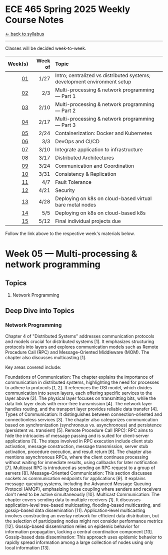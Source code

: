 # ECE 465 Spring 2025 Weekly Course Notes

[<- back to syllabus](./ece465-ind-study-syllabus-spring-2025.html)

---

Classes will be decided week-to-week.

|       Week(s) | Week of | Topic                                                                    |
| ------------: | ------: | :----------------------------------------------------------------------- |
| [01](#week01) |    1/27 | Intro; centralized vs distributed systems; development environment setup |
| [02](#week02) |     2/3 | Multi-processing & network programming &mdash; Part 1                    |
| [03](#week03) |    2/10 | Multi-processing & network programming &mdash; Part 2                    |
| [04](#week04) |    2/17 | Multi-processing & network programming &mdash; Part 3                    |
| [05](#week05) |    2/24 | Containerization: Docker and Kubernetes                                  |
| [06](#week06) |     3/3 | DevOps and CI/CD                                                         |
| [07](#week07) |    3/10 | Integrate application to infrastructure                                  |
| [08](#week08) |    3/17 | Distributed Architectures                                                |
| [09](#week09) |    3/24 | Communication and Coordination                                           |
| [10](#week10) |    3/31 | Consistency & Replication                                                |
| [11](#week11) |     4/7 | Fault Tolerance                                                          |
| [12](#week12) |    4/21 | Security                                                                 |
| [13](#week13) |    4/28 | Deploying on k8s on cloud-based virtual bare metal nodes                 |
| [14](#week14) |     5/5 | Deploying on k8s on cloud-based k8s                                      |
| [15](#week15) |    5/12 | Final individual projects due                                            |

Follow the link above to the respective week's materials below.
<br>

# <a id="week05">Week 05 &mdash; Multi-processing & network programming</a>

## Topics

1. Network Programming

## Deep Dive into Topics

### Network Programming

Chapter 4 of "Distributed Systems" addresses communication protocols and models crucial for distributed systems [1]. It emphasizes structuring protocols into layers and explores communication models such as Remote Procedure Call (RPC) and Message-Oriented Middleware (MOM). The chapter also discusses multicasting [1].

Key areas covered include:

Foundations of Communication: The chapter explains the importance of communication in distributed systems, highlighting the need for processes to adhere to protocols [1, 2]. It references the OSI model, which divides communication into seven layers, each offering specific services to the layer above [3]. The physical layer focuses on transmitting bits, while the data link layer deals with error-free transmission [4]. The network layer handles routing, and the transport layer provides reliable data transfer [4].
Types of Communication: It distinguishes between connection-oriented and connectionless services [3]. The chapter also categorizes communication based on synchronization (synchronous vs. asynchronous) and persistence (persistent vs. transient) [5].
Remote Procedure Call (RPC): RPC aims to hide the intricacies of message passing and is suited for client-server applications [1]. The steps involved in RPC execution include client stub activation, message construction, message transmission, server stub activation, procedure execution, and result return [6]. The chapter also mentions asynchronous RPCs, where the client continues processing without waiting for immediate results, using callbacks for later notification [7]. Multicast RPC is introduced as sending an RPC request to a group of servers [8].
Message-Oriented Communication: This section discusses sockets as communication endpoints for applications [9]. It explains message-queuing systems, including the Advanced Message Queuing Protocol (AMQP), emphasizing loose coupling where senders and receivers don't need to be active simultaneously [10].
Multicast Communication: The chapter covers sending data to multiple receivers [1]. It discusses application-level tree-based multicasting, flooding-based multicasting, and gossip-based data dissemination [11]. Application-level multicasting involves constructing an overlay network for efficient data distribution, but the selection of participating nodes might not consider performance metrics [12]. Gossip-based dissemination relies on epidemic behavior for information propagation, lacking a central coordination component [13].
Gossip-based data dissemination: This approach uses epidemic behavior to rapidly spread information among a large collection of nodes using only local information [13].
